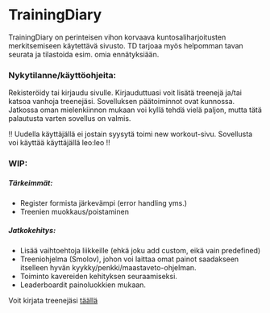 # TrainingDiary

TrainingDiary on perinteisen vihon korvaava kuntosaliharjoitusten merkitsemiseen käytettävä sivusto.
TD tarjoaa myös helpomman tavan seurata ja tilastoida esim. omia ennätyksiään. 

### Nykytilanne/käyttöohjeita:

Rekisteröidy tai kirjaudu sivulle. Kirjauduttuasi voit lisätä treenejä ja/tai katsoa vanhoja treenejäsi.
Sovelluksen päätoiminnot ovat kunnossa. Jatkossa oman mielenkiinnon mukaan voi kyllä tehdä vielä paljon, mutta tätä palautusta varten sovellus on valmis.


!! Uudella käyttäjällä ei jostain syysytä toimi new workout-sivu. Sovellusta voi käyttää käyttäjällä leo:leo !!
### WIP:

##### Tärkeimmät:

- Register formista järkevämpi (error handling yms.)
- Treenien muokkaus/poistaminen

##### Jatkokehitys:

- Lisää vaihtoehtoja liikkeille (ehkä joku add custom, eikä vain predefined)
- Treeniohjelma (Smolov), johon voi laittaa omat painot saadakseen itselleen hyvän kyykky/penkki/maastaveto-ohjelman.
- Toiminto kavereiden kehityksen seuraamiseksi.
- Leaderboardit painoluokkien mukaan.

Voit kirjata treenejäsi [täällä](https://tsoha-trainingdiary.herokuapp.com/)
